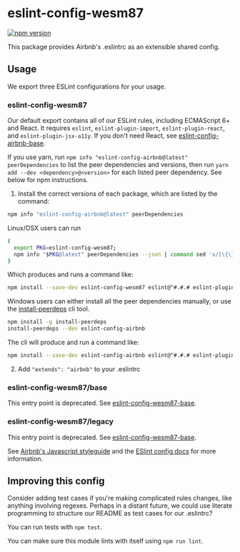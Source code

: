 # eslint-config-wesm87

[![npm version](https://badge.fury.io/js/eslint-config-wesm87.svg)](http://badge.fury.io/js/eslint-config-wesm87)

This package provides Airbnb's .eslintrc as an extensible shared config.

## Usage

We export three ESLint configurations for your usage.

### eslint-config-wesm87

Our default export contains all of our ESLint rules, including ECMAScript 6+ and React. It requires `eslint`, `eslint-plugin-import`, `eslint-plugin-react`, and `eslint-plugin-jsx-a11y`. If you don't need React, see [eslint-config-airbnb-base](https://npmjs.com/eslint-config-airbnb-base).

If you use yarn, run `npm info "eslint-config-airbnb@latest" peerDependencies` to list the peer dependencies and versions, then run `yarn add --dev <dependency>@<version>` for each listed peer dependency. See below for npm instructions.

1. Install the correct versions of each package, which are listed by the command:

  ```sh
  npm info "eslint-config-airbnb@latest" peerDependencies
  ```

  Linux/OSX users can run

  ```sh
  (
    export PKG=eslint-config-wesm87;
    npm info "$PKG@latest" peerDependencies --json | command sed 's/[\{\},]//g ; s/: /@/g' | xargs npm install --save-dev "$PKG@latest"
  )
  ```

  Which produces and runs a command like:

  ```sh
  npm install --save-dev eslint-config-wesm87 eslint@^#.#.# eslint-plugin-jsx-a11y@^#.#.# eslint-plugin-import@^#.#.# eslint-plugin-react@^#.#.#
  ```

  Windows users can either install all the peer dependencies manually, or use the [install-peerdeps](https://github.com/nathanhleung/install-peerdeps) cli tool.

  ```sh
  npm install -g install-peerdeps
  install-peerdeps --dev eslint-config-airbnb
  ```

  The cli will produce and run a command like:

  ```sh
  npm install --save-dev eslint-config-airbnb eslint@^#.#.# eslint-plugin-jsx-a11y@^#.#.# eslint-plugin-import@^#.#.# eslint-plugin-react@^#.#.#
  ```

2. Add `"extends": "airbnb"` to your .eslintrc

### eslint-config-wesm87/base

This entry point is deprecated. See [eslint-config-wesm87-base](https://npmjs.com/eslint-config-wesm87-base).

### eslint-config-wesm87/legacy

This entry point is deprecated. See [eslint-config-wesm87-base](https://npmjs.com/eslint-config-wesm87-base).

See [Airbnb's Javascript styleguide](https://github.com/airbnb/javascript) and
the [ESlint config docs](https://eslint.org/docs/user-guide/configuring#extending-configuration-files)
for more information.

## Improving this config

Consider adding test cases if you're making complicated rules changes, like anything involving regexes. Perhaps in a distant future, we could use literate programming to structure our README as test cases for our .eslintrc?

You can run tests with `npm test`.

You can make sure this module lints with itself using `npm run lint`.
